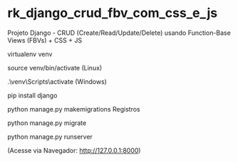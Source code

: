 # rk_django_crud_fbv_com_css_e_js
Projeto Django - CRUD (Create/Read/Update/Delete) usando Function-Base Views (FBVs) + CSS + JS

virtualenv venv

source venv/bin/activate (Linux)

.\venv\Scripts\activate (Windows)

pip install django

python manage.py makemigrations Registros

python manage.py migrate

python manage.py runserver

(Acesse via Navegador: http://127.0.0.1:8000)
